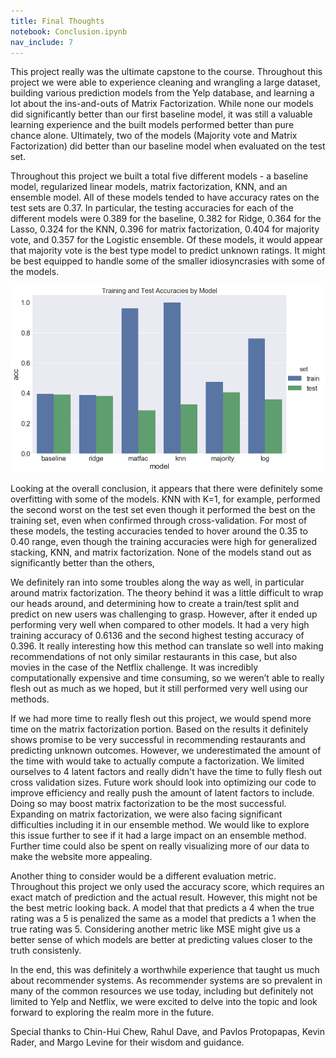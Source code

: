 ```yaml
---
title: Final Thoughts
notebook: Conclusion.ipynb
nav_include: 7
---
```



This project really was the ultimate capstone to the course. Throughout this project we were able to experience cleaning and wrangling a large dataset, building various prediction models from the Yelp database, and learning a lot about the ins-and-outs of Matrix Factorization. While none our models did significantly better than our first baseline model, it was still a valuable learning experience and the built models performed better than pure chance alone. Ultimately, two of the models (Majority vote and Matrix Factorization) did better than our baseline model when evaluated on the test set. 

Throughout this project we built a total five different models - a baseline model, regularized linear models,  matrix factorization, KNN, and an ensemble model. All of these models tended to have accuracy rates on the test sets are 0.37. In particular, the testing accuracies for each of the different models were 0.389 for the baseline, 0.382 for Ridge, 0.364 for the Lasso, 0.324 for the KNN, 0.396 for matrix factorization, 0.404 for majority vote, and 0.357 for the Logistic ensemble. Of these models, it would appear that majority vote is the best type model to predict unknown ratings. It might be best equipped to handle some of the smaller idiosyncrasies with some of the models.  


![png](Conclusion_files/graph.png)

Looking at the overall conclusion, it appears that there were definitely some overfitting with some of the models. KNN with K=1, for example, performed the second worst on the test set even though it performed the best on the training set, even when confirmed through cross-validation. For most of these models, the testing accuracies tended to hover around the 0.35 to 0.40 range, even though the training accuracies were high for generalized stacking, KNN, and matrix factorization. None of the models stand out as significantly better than the others,  


We definitely ran into some troubles along the way as well, in particular around matrix factorization. The theory behind it was a little difficult to wrap our heads around, and determining how to create a train/test split and predict on new users was challenging to grasp. However, after it ended up performing very well when compared to other models. It had a very high training accuracy of 0.6136 and the second highest testing accuracy of 0.396. It really interesting how this method can translate so well into making recommendations of not only similar restaurants in this case, but also movies in the case of the Netflix challenge. It was incredibly computationally expensive and time consuming, so we weren’t able to really flesh out as much as we hoped, but it still performed very well using our methods. 

If we had more time to really flesh out this project, we would spend more time on the matrix factorization portion. Based on the results it definitely shows promise to be very successful in recommending restaurants and predicting unknown outcomes. However, we underestimated the amount of the time with would take to actually compute a factorization. We limited ourselves to 4 latent factors and really didn't have the time to fully flesh out cross validation sizes. Future work should look into optimizing our code to improve efficiency and really push the amount of latent factors to include. Doing so may boost matrix factorization to be the most successful. Expanding on matrix factorization, we were also facing significant difficulties including it in our ensemble method. We would like to explore this issue further to see if it had a large impact on an ensemble method. Further time could also be spent on really visualizing more of our data to make the website more appealing. 

Another thing to consider would be a different evaluation metric. Throughout this project we only used the accuracy score, which requires an exact match of prediction and the actual result. However, this might not be the best metric looking back. A model that that predicts a 4 when the true rating was a 5 is penalized the same as a model that predicts a 1 when the true rating was 5. Considering another metric like MSE might give us a better sense of which models are better at predicting values closer to the truth consistenly.  

In the end, this was definitely a worthwhile experience that taught us much about recommender systems. As recommender systems are so prevalent in many of the common resources we use today, including but definitely not limited to Yelp and Netflix, we were excited to delve into the topic and look forward to exploring the realm more in the future.

Special thanks to Chin-Hui Chew, Rahul Dave, and Pavlos Protopapas, Kevin Rader, and Margo Levine for their wisdom and guidance.


